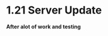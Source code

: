 <p hidden>
Title: 1.21 Server Update
Author: TheAxolot77
AuthorImg: /assets/logo_theaxo77.png
AuthorTitle: Owner
Banner: /assets/articles/banners/mc_server_1.21.png
</p>

# 1.21 Server Update

**After alot of work and testing**